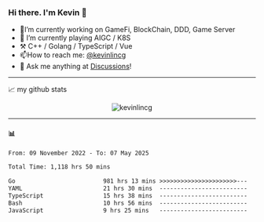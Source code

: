 ### Hi there. I'm Kevin 👋

- 🔭I’m currently working on GameFi, BlockChain, DDD, Game Server
- 🌱 I’m currently playing AIGC / K8S
-   :hammer_and_pick: C++ / Golang / TypeScript / Vue
- 📫How to reach me: [@kevinlincg](https://twitter.com/kevinlincg) 
-   :thought_balloon: Ask me anything at [Discussions](https://github.com/kevinlincg/kevinlincg/issues/new)!

---

📈 my github stats

<p align="center"> <img src="https://github-readme-stats-ouuan.vercel.app/api?username=kevinlincg&theme=dark&show_icons=true&count_private=true" alt="kevinlincg" />

---

#### :bar_chart: 

<!--START_SECTION:waka-->

```txt
From: 09 November 2022 - To: 07 May 2025

Total Time: 1,118 hrs 50 mins

Go                         981 hrs 13 mins >>>>>>>>>>>>>>>>>>>>>>---   87.70 %
YAML                       21 hrs 30 mins  -------------------------   01.92 %
TypeScript                 15 hrs 38 mins  -------------------------   01.40 %
Bash                       10 hrs 56 mins  -------------------------   00.98 %
JavaScript                 9 hrs 25 mins   -------------------------   00.84 %
```

<!--END_SECTION:waka-->
